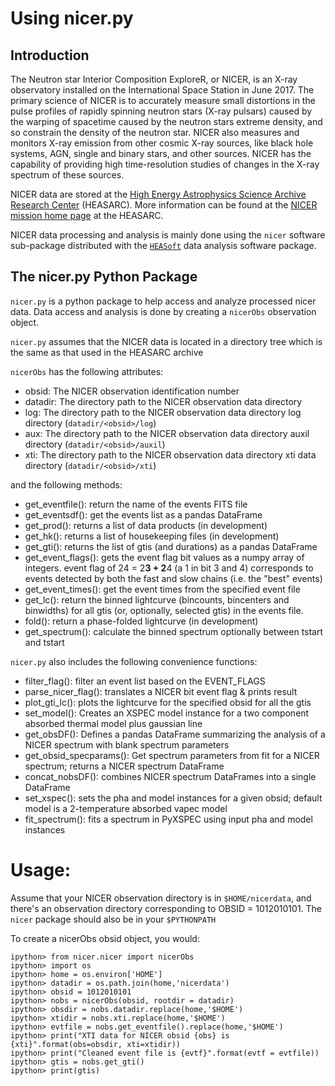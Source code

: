 # Using nicer.py

## Introduction

The Neutron star Interior Composition ExploreR, or NICER, is an X-ray observatory installed on the International Space Station in June 2017.  The primary science of NICER is to accurately measure small distortions in the pulse profiles of rapidly spinning neutron stars (X-ray pulsars) caused by the warping of spacetime caused by the neutron stars extreme density, and so constrain the density of the neutron star. NICER also measures and monitors X-ray emission from other cosmic X-ray sources, like black hole systems, AGN, single and binary stars, and other sources.  NICER has the capability of providing high time-resolution studies of changes in the X-ray spectrum of these sources.

NICER data are stored at the [High Energy Astrophysics Science Archive Research Center](https://heasarc.gsfc.nasa.gov) (HEASARC).  More information can be found at the [NICER mission home page](https://heasarc.gsfc.nasa.gov/docs/nicer) at the HEASARC.

NICER data processing and analysis is mainly done using the `nicer` software sub-package distributed with the [`HEASoft`](https://heasarc.gsfc.nasa.gov/docs/software/lheasoft/) data analysis software package.

## The nicer.py Python Package

`nicer.py` is a python package to help access and analyze processed nicer data.  Data access and analysis is done by creating a `nicerObs` observation object.

`nicer.py` assumes that the NICER data is located in a directory tree which is the same as that used in the HEASARC archive

`nicerObs` has the following attributes:

* obsid: The NICER observation identification number
* datadir: The directory path to the NICER observation data directory
* log: The directory path to the NICER observation data directory log directory (`datadir/<obsid>/log`)
* aux: The directory path to the NICER observation data directory auxil directory (`datadir/<obsid>/auxil`)
* xti: The directory path to the NICER observation data directory xti data directory (`datadir/<obsid>/xti`)

and the following methods:

* get_eventfile(): return the name of the events FITS file
* get_eventsdf(): get the events list as a pandas DataFrame
* get_prod(): returns a list of data products (in development)
* get_hk(): returns a list of housekeeping files (in development)
* get_gti(): returns the list of gtis (and durations) as a pandas DataFrame
* get_event_flags(): gets the event flag bit values as a numpy array of integers. event flag of 24 = 2**3 + 2**4 (a 1 in bit 3 and 4) corresponds to events detected by both the fast and slow chains (i.e. the "best" events)
* get_event_times(): get the event times from the specified event file
* get_lc():  return the binned lightcurve (bincounts, bincenters and binwidths) for all gtis (or, optionally, selected gtis) in the events file.
* fold(): return a phase-folded lightcurve (in development)
* get_spectrum():  calculate the binned spectrum optionally between tstart and tstart

`nicer.py` also includes the following convenience functions:

* filter_flag(): filter an event list based on the EVENT_FLAGS
* parse_nicer_flag(): translates a NICER bit event flag & prints result
* plot_gti_lc(): plots the lightcurve for the specified obsid for all the gtis
* set_model(): Creates an XSPEC model instance for a two component absorbed thermal model plus gaussian line
* get_obsDF(): Defines a pandas DataFrame summarizing the analysis of a NICER spectrum with blank spectrum parameters
* get_obsid_specparams(): Get spectrum parameters from fit for a NICER spectrum; returns a NICER spectrum DataFrame
* concat_nobsDF(): combines NICER spectrum DataFrames into a single DataFrame
* set_xspec(): sets the pha and model instances for a given obsid; default model is a 2-temperature absorbed vapec model
* fit_spectrum(): fits a spectrum in PyXSPEC using input pha and model instances

# Usage:
Assume that your NICER observation directory is in `$HOME/nicerdata`, and there's an observation directory corresponding to OBSID = 1012010101. The ``nicer`` package should also be in your `$PYTHONPATH`

To create a nicerObs obsid object, you would:

```
ipython> from nicer.nicer import nicerObs
ipython> import os
ipython> home = os.environ['HOME']
ipython> datadir = os.path.join(home,'nicerdata')
ipython> obsid = 1012010101
ipython> nobs = nicerObs(obsid, rootdir = datadir)
ipython> obsdir = nobs.datadir.replace(home,'$HOME')
ipython> xtidir = nobs.xti.replace(home,'$HOME')
ipython> evtfile = nobs.get_eventfile().replace(home,'$HOME')
ipython> print("XTI data for NICER obsid {obs} is {xti}".format(obs=obsdir, xti=xtidir))
ipython> print("Cleaned event file is {evtf}".format(evtf = evtfile))
ipython> gtis = nobs.get_gti()
ipython> print(gtis)
```
